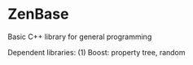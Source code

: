 ZenBase
=======

Basic C++ library for general programming

Dependent libraries:
(1) Boost: property tree, random

